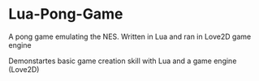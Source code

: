 # Lua-Pong-Game
A pong game emulating the NES. Written in Lua and ran in Love2D game engine

Demonstartes basic game creation skill with Lua and a game engine (Love2D)
